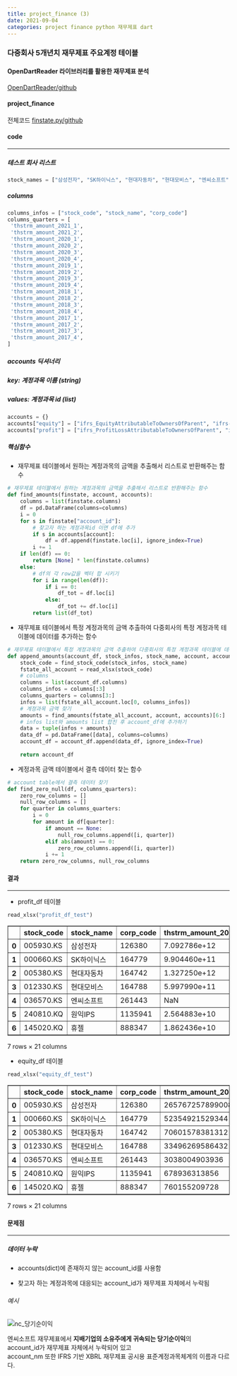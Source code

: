 ```yaml
---
title: project_finance (3)
date: 2021-09-04
categories: project finance python 재무제표 dart
---
```

### 다중회사 5개년치 재무제표 주요계정 테이블  

#### OpenDartReader 라이브러리를 활용한 재무제표 분석    
[OpenDartReader/github](https://github.com/FinanceData/OpenDartReader)  
  
#### project_finance
전체코드 [finstate.py/github](https://github.com/yeonseo-Jung/project_finance/blob/aca4af282fedc2452e5f95f44f3d58ab07d4f09a/finstate.py)

#### code
___
##### 테스트 회사 리스트
```python
stock_names = ["삼성전자", "SK하이닉스", "현대자동차", "현대모비스", "엔씨소프트", "원익IPS", "휴젤"]
```
##### columns
```python
columns_infos = ["stock_code", "stock_name", "corp_code"]
columns_quarters = [
 'thstrm_amount_2021_1',
 'thstrm_amount_2021_2',
 'thstrm_amount_2020_1',
 'thstrm_amount_2020_2',
 'thstrm_amount_2020_3',
 'thstrm_amount_2020_4',
 'thstrm_amount_2019_1',
 'thstrm_amount_2019_2',
 'thstrm_amount_2019_3',
 'thstrm_amount_2019_4',
 'thstrm_amount_2018_1',
 'thstrm_amount_2018_2',
 'thstrm_amount_2018_3',
 'thstrm_amount_2018_4',
 'thstrm_amount_2017_1',
 'thstrm_amount_2017_2',
 'thstrm_amount_2017_3',
 'thstrm_amount_2017_4',
]
```  

##### accounts 딕셔너리
##### key: 계정과목 이름 (string)
##### values: 계정과목 id (list)
```python
accounts = {}
accounts["equity"] = ["ifrs_EquityAttributableToOwnersOfParent", "ifrs-full_EquityAttributableToOwnersOfParent"]
accounts["profit"] = ["ifrs_ProfitLossAttributableToOwnersOfParent", "ifrs-full_ProfitLossAttributableToOwnersOfParent"]
```

##### 핵심함수  

* 재무제표 테이블에서 원하는 계정과목의 금액을 추출해서 리스트로 반환해주는 함수
```python
# 재무제표 테이블에서 원하는 계정과목의 금액을 추출해서 리스트로 반환해주는 함수
def find_amounts(finstate, account, accounts):
    columns = list(finstate.columns)
    df = pd.DataFrame(columns=columns)
    i = 0
    for s in finstate["account_id"]:
        # 찾고자 하는 계정과목id 이면 df에 추가 
        if s in accounts[account]:
            df = df.append(finstate.loc[i], ignore_index=True)
        i += 1
    if len(df) == 0:
        return [None] * len(finstate.columns)
    else:
        # df의 각 row값을 벡터 합 시키기
        for i in range(len(df)):
            if i == 0:
                df_tot = df.loc[i]
            else:
                df_tot += df.loc[i]
        return list(df_tot)
```  
  
  
* 재무제표 테이블에서 특정 계정과목의 금액 추출하여 다중회사의 특정 계정과목 테이블에 데이터를 추가하는 함수
```python
# 재무제표 테이블에서 특정 계정과목의 금액 추출하여 다중회사의 특정 계정과목 테이블에 데이터를 추가하는 함수
def append_amounts(account_df, stock_infos, stock_name, account, accounts): 
    stock_code = find_stock_code(stock_infos, stock_name)
    fstate_all_account = read_xlsx(stock_code)
    # columns
    columns = list(account_df.columns)
    columns_infos = columns[:3]
    columns_quarters = columns[3:]
    infos = list(fstate_all_account.loc[0, columns_infos])
    # 계정과목 금액 찾기
    amounts = find_amounts(fstate_all_account, account, accounts)[6:]
    # infos list와 amounts list 합친 후 account_df에 추가하기 
    data = tuple(infos + amounts)
    data_df = pd.DataFrame([data], columns=columns)
    account_df = account_df.append(data_df, ignore_index=True)
    
    return account_df
```
  
  
* 계정과목 금액 테이블에서 결측 데이터 찾는 함수  
```python
# account table에서 결측 데이터 찾기 
def find_zero_null(df, columns_quarters):
    zero_row_columns = []
    null_row_columns = []
    for quarter in columns_quarters:
        i = 0
        for amount in df[quarter]:
            if amount == None:
                null_row_columns.append([i, quarter])
            elif abs(amount) == 0:
                zero_row_columns.append([i, quarter])
            i += 1
    return zero_row_columns, null_row_columns
```
  
  
#### 결과
___  
  
  
* profit_df 테이블
```python
read_xlsx("profit_df_test")
```  
<div>
<style scoped>
    .dataframe tbody tr th:only-of-type {
        vertical-align: middle;
    }

    .dataframe tbody tr th {
        vertical-align: top;
    }

    .dataframe thead th {
        text-align: right;
    }
</style>
<table border="1" class="dataframe">
  <thead>
    <tr style="text-align: right;">
      <th></th>
      <th>stock_code</th>
      <th>stock_name</th>
      <th>corp_code</th>
      <th>thstrm_amount_2021_1</th>
      <th>thstrm_amount_2021_2</th>
      <th>thstrm_amount_2020_1</th>
      <th>thstrm_amount_2020_2</th>
      <th>thstrm_amount_2020_3</th>
      <th>thstrm_amount_2020_4</th>
      <th>thstrm_amount_2019_1</th>
      <th>...</th>
      <th>thstrm_amount_2019_3</th>
      <th>thstrm_amount_2019_4</th>
      <th>thstrm_amount_2018_1</th>
      <th>thstrm_amount_2018_2</th>
      <th>thstrm_amount_2018_3</th>
      <th>thstrm_amount_2018_4</th>
      <th>thstrm_amount_2017_1</th>
      <th>thstrm_amount_2017_2</th>
      <th>thstrm_amount_2017_3</th>
      <th>thstrm_amount_2017_4</th>
    </tr>
  </thead>
  <tbody>
    <tr>
      <th>0</th>
      <td>005930.KS</td>
      <td>삼성전자</td>
      <td>126380</td>
      <td>7.092786e+12</td>
      <td>9.450676e+12</td>
      <td>4.889599e+12</td>
      <td>5.488964e+12</td>
      <td>9.266815e+12</td>
      <td>1.682403e+13</td>
      <td>5.107490e+12</td>
      <td>...</td>
      <td>6.105039e+12</td>
      <td>1.540002e+13</td>
      <td>1.161183e+13</td>
      <td>1.098155e+13</td>
      <td>1.296743e+13</td>
      <td>3.092345e+13</td>
      <td>7.488532e+12</td>
      <td>1.079994e+13</td>
      <td>1.103977e+13</td>
      <td>3.030480e+13</td>
    </tr>
    <tr>
      <th>1</th>
      <td>000660.KS</td>
      <td>SK하이닉스</td>
      <td>164779</td>
      <td>9.904460e+11</td>
      <td>1.984515e+12</td>
      <td>6.481540e+11</td>
      <td>1.262890e+12</td>
      <td>1.077262e+12</td>
      <td>3.677840e+12</td>
      <td>1.102753e+12</td>
      <td>...</td>
      <td>4.932010e+11</td>
      <td>1.520087e+12</td>
      <td>3.120254e+12</td>
      <td>4.329947e+12</td>
      <td>4.693620e+12</td>
      <td>1.084649e+13</td>
      <td>1.897969e+12</td>
      <td>2.468544e+12</td>
      <td>3.054248e+12</td>
      <td>7.587264e+12</td>
    </tr>
    <tr>
      <th>2</th>
      <td>005380.KS</td>
      <td>현대자동차</td>
      <td>164742</td>
      <td>1.327250e+12</td>
      <td>1.761887e+12</td>
      <td>4.633140e+11</td>
      <td>2.273860e+11</td>
      <td>-3.360610e+11</td>
      <td>1.760497e+12</td>
      <td>8.294770e+11</td>
      <td>...</td>
      <td>4.269110e+11</td>
      <td>2.553138e+12</td>
      <td>6.680140e+11</td>
      <td>7.005990e+11</td>
      <td>2.692450e+11</td>
      <td>1.238839e+12</td>
      <td>0.000000e+00</td>
      <td>0.000000e+00</td>
      <td>8.523710e+11</td>
      <td>3.180453e+12</td>
    </tr>
    <tr>
      <th>3</th>
      <td>012330.KS</td>
      <td>현대모비스</td>
      <td>164788</td>
      <td>5.997990e+11</td>
      <td>6.665550e+11</td>
      <td>3.484440e+11</td>
      <td>2.342050e+11</td>
      <td>3.897160e+11</td>
      <td>1.139430e+12</td>
      <td>4.829500e+11</td>
      <td>...</td>
      <td>5.771670e+11</td>
      <td>1.713503e+12</td>
      <td>4.665010e+11</td>
      <td>5.530600e+11</td>
      <td>4.488280e+11</td>
      <td>1.439976e+12</td>
      <td>7.611780e+11</td>
      <td>4.812400e+11</td>
      <td>4.821620e+11</td>
      <td>1.085990e+12</td>
    </tr>
    <tr>
      <th>4</th>
      <td>036570.KS</td>
      <td>엔씨소프트</td>
      <td>261443</td>
      <td>NaN</td>
      <td>NaN</td>
      <td>NaN</td>
      <td>NaN</td>
      <td>NaN</td>
      <td>NaN</td>
      <td>NaN</td>
      <td>...</td>
      <td>NaN</td>
      <td>NaN</td>
      <td>NaN</td>
      <td>NaN</td>
      <td>NaN</td>
      <td>NaN</td>
      <td>NaN</td>
      <td>NaN</td>
      <td>NaN</td>
      <td>NaN</td>
    </tr>
    <tr>
      <th>5</th>
      <td>240810.KQ</td>
      <td>원익IPS</td>
      <td>1135941</td>
      <td>2.564883e+10</td>
      <td>7.599476e+10</td>
      <td>1.376603e+10</td>
      <td>3.542319e+10</td>
      <td>8.727212e+10</td>
      <td>1.054670e+10</td>
      <td>4.977547e+09</td>
      <td>...</td>
      <td>1.501040e+09</td>
      <td>4.136163e+10</td>
      <td>2.459296e+10</td>
      <td>3.156078e+10</td>
      <td>3.701010e+10</td>
      <td>4.985029e+10</td>
      <td>2.488083e+10</td>
      <td>3.673446e+10</td>
      <td>2.166335e+10</td>
      <td>7.370123e+10</td>
    </tr>
    <tr>
      <th>6</th>
      <td>145020.KQ</td>
      <td>휴젤</td>
      <td>888347</td>
      <td>1.862436e+10</td>
      <td>1.469514e+10</td>
      <td>6.001495e+09</td>
      <td>1.437236e+10</td>
      <td>9.823475e+09</td>
      <td>3.216862e+10</td>
      <td>1.379860e+10</td>
      <td>...</td>
      <td>1.000559e+10</td>
      <td>3.460651e+10</td>
      <td>1.943144e+10</td>
      <td>1.461857e+10</td>
      <td>2.277522e+10</td>
      <td>4.696118e+10</td>
      <td>0.000000e+00</td>
      <td>0.000000e+00</td>
      <td>1.720762e+10</td>
      <td>5.561952e+10</td>
    </tr>
  </tbody>
</table>
<p>7 rows × 21 columns</p>
</div>  
  
* equity_df 테이블

```python
read_xlsx("equity_df_test")
```




<div>
<style scoped>
    .dataframe tbody tr th:only-of-type {
        vertical-align: middle;
    }

    .dataframe tbody tr th {
        vertical-align: top;
    }

    .dataframe thead th {
        text-align: right;
    }
</style>
<table border="1" class="dataframe">
  <thead>
    <tr style="text-align: right;">
      <th></th>
      <th>stock_code</th>
      <th>stock_name</th>
      <th>corp_code</th>
      <th>thstrm_amount_2021_1</th>
      <th>thstrm_amount_2021_2</th>
      <th>thstrm_amount_2020_1</th>
      <th>thstrm_amount_2020_2</th>
      <th>thstrm_amount_2020_3</th>
      <th>thstrm_amount_2020_4</th>
      <th>thstrm_amount_2019_1</th>
      <th>...</th>
      <th>thstrm_amount_2019_3</th>
      <th>thstrm_amount_2019_4</th>
      <th>thstrm_amount_2018_1</th>
      <th>thstrm_amount_2018_2</th>
      <th>thstrm_amount_2018_3</th>
      <th>thstrm_amount_2018_4</th>
      <th>thstrm_amount_2017_1</th>
      <th>thstrm_amount_2017_2</th>
      <th>thstrm_amount_2017_3</th>
      <th>thstrm_amount_2017_4</th>
    </tr>
  </thead>
  <tbody>
    <tr>
      <th>0</th>
      <td>005930.KS</td>
      <td>삼성전자</td>
      <td>126380</td>
      <td>265767257899008</td>
      <td>274160529965056</td>
      <td>258481768628224</td>
      <td>261745373347840</td>
      <td>267942138740736</td>
      <td>267670331064320</td>
      <td>245499810545664</td>
      <td>...</td>
      <td>255403451482112</td>
      <td>254915469377536</td>
      <td>215884501090304</td>
      <td>225671422935040</td>
      <td>234476374327296</td>
      <td>240068992172032</td>
      <td>183119604875264</td>
      <td>193654455009280</td>
      <td>203504408854528</td>
      <td>207213415104512</td>
    </tr>
    <tr>
      <th>1</th>
      <td>000660.KS</td>
      <td>SK하이닉스</td>
      <td>164779</td>
      <td>52354921529344</td>
      <td>54850368831488</td>
      <td>48231010533376</td>
      <td>49382862880768</td>
      <td>50479073591296</td>
      <td>51888540090368</td>
      <td>47159835623424</td>
      <td>...</td>
      <td>48253965959168</td>
      <td>47928416665600</td>
      <td>36371829882880</td>
      <td>40771700916224</td>
      <td>43484018900992</td>
      <td>46845720002560</td>
      <td>25162328047616</td>
      <td>27757134217216</td>
      <td>30896684007424</td>
      <td>33815279960064</td>
    </tr>
    <tr>
      <th>2</th>
      <td>005380.KS</td>
      <td>현대자동차</td>
      <td>164742</td>
      <td>70601578381312</td>
      <td>72723250282496</td>
      <td>69438925701120</td>
      <td>69654412263424</td>
      <td>69053146202112</td>
      <td>69480633860096</td>
      <td>68185340510208</td>
      <td>...</td>
      <td>69840668721152</td>
      <td>70065802182656</td>
      <td>68905540255744</td>
      <td>69261296926720</td>
      <td>68918907502592</td>
      <td>67973968560128</td>
      <td>66602066247680</td>
      <td>68356673634304</td>
      <td>69140429668352</td>
      <td>69103482044416</td>
    </tr>
    <tr>
      <th>3</th>
      <td>012330.KS</td>
      <td>현대모비스</td>
      <td>164788</td>
      <td>33496269586432</td>
      <td>34134032384000</td>
      <td>32547620782080</td>
      <td>32781597933568</td>
      <td>33127330217984</td>
      <td>33252668604416</td>
      <td>30983988445184</td>
      <td>...</td>
      <td>32363413241856</td>
      <td>32330018193408</td>
      <td>29412735057920</td>
      <td>30095848767488</td>
      <td>30340605280256</td>
      <td>30630494601216</td>
      <td>28456159019008</td>
      <td>29261131939840</td>
      <td>29868234375168</td>
      <td>29295405694976</td>
    </tr>
    <tr>
      <th>4</th>
      <td>036570.KS</td>
      <td>엔씨소프트</td>
      <td>261443</td>
      <td>3038004903936</td>
      <td>3134575869952</td>
      <td>2593551286272</td>
      <td>2775932993536</td>
      <td>3210856628224</td>
      <td>3141584289792</td>
      <td>2376113848320</td>
      <td>...</td>
      <td>2462692933632</td>
      <td>2499168174080</td>
      <td>2532326506496</td>
      <td>2664293466112</td>
      <td>2482215845888</td>
      <td>2367717113856</td>
      <td>1814119186432</td>
      <td>2188696354816</td>
      <td>2447746269184</td>
      <td>2721242677248</td>
    </tr>
    <tr>
      <th>5</th>
      <td>240810.KQ</td>
      <td>원익IPS</td>
      <td>1135941</td>
      <td>678936313856</td>
      <td>755790053376</td>
      <td>579267723264</td>
      <td>614530088960</td>
      <td>702146543616</td>
      <td>663027843072</td>
      <td>526018707456</td>
      <td>...</td>
      <td>552337408000</td>
      <td>566554132480</td>
      <td>289167081472</td>
      <td>338846351360</td>
      <td>375512694784</td>
      <td>369216487424</td>
      <td>243022430208</td>
      <td>279915921408</td>
      <td>301857701888</td>
      <td>313468387328</td>
    </tr>
    <tr>
      <th>6</th>
      <td>145020.KQ</td>
      <td>휴젤</td>
      <td>888347</td>
      <td>760155209728</td>
      <td>776661172224</td>
      <td>708633755648</td>
      <td>726264578048</td>
      <td>737391935488</td>
      <td>746673537024</td>
      <td>735421661184</td>
      <td>...</td>
      <td>709576491008</td>
      <td>699495546880</td>
      <td>721645338624</td>
      <td>735678627840</td>
      <td>744941879296</td>
      <td>727719936000</td>
      <td>272907010048</td>
      <td>296767848448</td>
      <td>689262559232</td>
      <td>695710384128</td>
    </tr>
  </tbody>
</table>
<p>7 rows × 21 columns</p>
</div>

#### 문제점
___
##### 데이터 누락

* accounts(dict)에 존재하지 않는 account_id를 사용함  

* 찾고자 하는 계정과목에 대응되는 account_id가 재무제표 자체에서 누락됨

###### 예시  
![nc_당기순이익](https://user-images.githubusercontent.com/86001773/132180595-6b6c1c21-26b5-4da0-92d9-b9a1d08d1aa7.PNG)


엔씨소프트 재무제표에서 **지배기업의 소유주에게 귀속되는 당기순이익**의   
account_id가 재무제표 자체에서 누락되어 있고  
account_nm 또한 IFRS 기반 XBRL 재무제표 공시용 표준계정과목체계의 이름과 다르다. 


